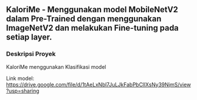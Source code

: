 ## KaloriMe - Menggunakan model MobileNetV2 dalam Pre-Trained dengan menggunakan ImageNetV2 dan melakukan Fine-tuning pada setiap layer.

### Deskripsi Proyek
KaloriMe menggunakan Klasifikasi model




Link model: https://drive.google.com/file/d/1tAeLxNbl7JuLJkFabPbClIXsNy39NjmS/view?usp=sharing

